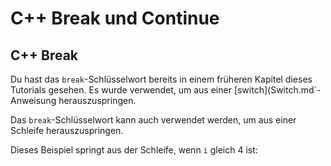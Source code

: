 # C++ Break und Continue
## C++ Break
Du hast das `break`-Schlüsselwort bereits in einem früheren Kapitel dieses Tutorials gesehen. Es wurde verwendet, um aus einer [switch](Switch.md`-Anweisung herauszuspringen.

Das `break`-Schlüsselwort kann auch verwendet werden, um aus einer Schleife herauszuspringen.

Dieses Beispiel springt aus der Schleife, wenn `i` gleich 4 ist:
